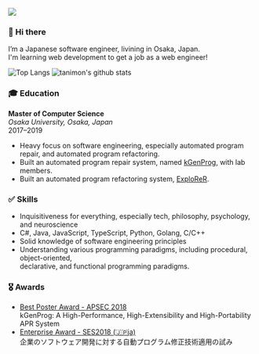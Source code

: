 ![](https://komarev.com/ghpvc/?username=tanimon)


### 👋 Hi there

I’m a Japanese software engineer, livining in Osaka, Japan.  
I'm learning web development to get a job as a web engineer!

![Top Langs](https://github-readme-stats.vercel.app/api/top-langs/?username=tanimon&hide=css)
![tanimon's github stats](https://github-readme-stats.vercel.app/api?username=tanimon&show_icons=true&count_private=true&line_height=40)

### 🎓 Education
**Master of Computer Science**  
_Osaka University, Osaka, Japan_  
2017–2019

- Heavy focus on software engineering, especially automated program repair, and automated program refactoring.
- Built an automated program repair system, named [kGenProg](https://github.com/kusumotolab/kgenprog), with lab members.
- Built an automated program refactoring system, [ExploReR](https://github.com/a-tanikd/explorer).

### ✅ Skills
- Inquisitiveness for everything, especially tech, philosophy, psychology, and neuroscience
- C#, Java, JavaScript, TypeScript, Python, Golang, C/C++
- Solid knowledge of software engineering principles
- Understanding various programming paradigms, including procedural, object-oriented,  
  declarative, and functional programming paradigms.

### 🎖 Awards
- [Best Poster Award - APSEC 2018](http://www.apsec2018.org/)  
kGenProg: A High-Performance, High-Extensibility and High-Portability APR System
- [Enterprise Award - SES2018 (🇯🇵ja)](https://ses.sigse.jp/2018/)  
企業のソフトウェア開発に対する自動プログラム修正技術適用の試み
